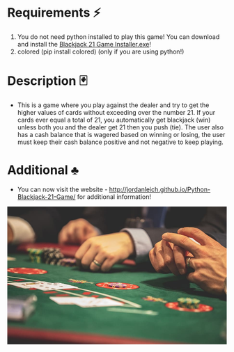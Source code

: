 # Requirements :zap:
1. You do not need python installed to play this game! You can download and install the [Blackjack 21 Game Installer.exe](https://github.com/JordanLeich/Python-Blackjack-21-Game/blob/master/Blackjack%2021%20Game%20Installer.exe)!
1. colored (pip install colored) (only if you are using python!)

# Description :black_joker:
- This is a game where you play against the dealer and try to get the higher values of cards without exceeding over the number 21. If your cards ever equal a total of 21, you automatically get blackjack (win) unless both you and the dealer get 21 then you push (tie). The user also has a cash balance that is wagered based on winning or losing, the user must keep their cash balance positive and not negative to keep playing.

# Additional :clubs:
- You can now visit the website - http://jordanleich.github.io/Python-Blackjack-21-Game/ for additional information!

![BlackJack](images/blackjack.jpg "BlackJack 21")
